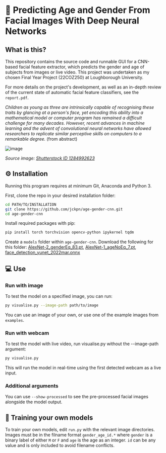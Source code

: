 # 📖 Predicting Age and Gender From Facial Images With Deep Neural Networks

## What is this?

This repository contains the source code and runnable GUI for a CNN-based facial feature extractor, which predicts the gender and age of subjects from images or live video. This project was undertaken as my chosen Final Year Project (22COZ250) at Loughborough University.

For more details on the project's development, as well as an in-depth review of the current state of automatic facial feature classifiers, see the `report.pdf`.

*Children as young as three are intrinsically capable of recognising these traits by glancing at a person's face, yet encoding this ability into a mathematical model or computer program has remained a difficult challenge for many decades. However, recent advances in machine learning and the advent of convolutional neural networks have allowed researchers to replicate similar perceptive skills on computers to a remarkable degree.* (from abstract)

![image](https://github.com/jckpn/age-gender-cnn/assets/14837124/9e29b3d0-9f9a-4802-b416-d3990dbe48cd)

*Source image: [Shutterstock ID 1284992623](https://www.shutterstock.com/image-photo/three-generation-hispanic-family-standing-park-1284992623)*


## ⚙️ Installation

Running this program requires at minimum Git, Anaconda and Python 3.

First, clone the repo in your desired installation folder:

```sh
cd PATH/TO/INSTALLATION
git clone https://github.com/jckpn/age-gender-cnn.git
cd age-gender-cnn
```

Install required packages with pip:

```sh
pip install torch torchvision opencv-python ipykernel tqdm
```

Create a `models` folder within `age-gender-cnn`. Download the following for this folder: [AlexNet-2_genderEq_83.pt](https://drive.google.com/file/d/1eeOHTckWW01P32mfIR-D0CsTnKNYwr2D/view?usp=share_link), [AlexNet-1_ageNoEq_7.pt](https://drive.google.com/file/d/1nTz7URYHH8fWc46L8GvXmi4yiJFgAry9/view?usp=share_link), [face_detection_yunet_2022mar.onnx](https://github.com/opencv/opencv_zoo/blob/master/models/face_detection_yunet/face_detection_yunet_2022mar.onnx?raw=true)

## 💻 Use

### Run with image

To test the model on a specified image, you can run:

```sh
py visualise.py --image-path path/to/image
```

You can use an image of your own, or use one of the example images from `examples`.

### Run with webcam

To test the model with live video, run visualise.py without the --image-path argument:

```sh
py visualise.py
```

This will run the model in real-time using the first detected webcam as a live input.

### Additional arguments

You can use `--show-processed` to see the pre-processed facial images alongside the model output.

## 🤖 Training your own models

To train your own models, edit `run.py` with the relevant image directories. Images must be in the filname format `gender_age_id.*` where `gender` is a binary label of either `M` or `F` and `age` is the age as an integer. `id` can be any value and is only included to avoid filename conflicts.
